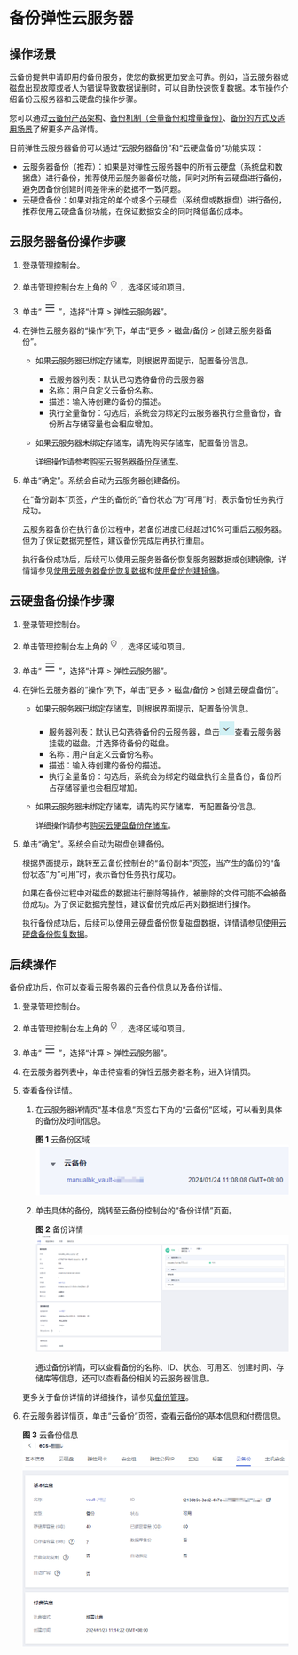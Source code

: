# 备份弹性云服务器<a name="ecs_03_1502"></a>

## 操作场景<a name="section1650061192010"></a>

云备份提供申请即用的备份服务，使您的数据更加安全可靠。例如，当云服务器或磁盘出现故障或者人为错误导致数据误删时，可以自助快速恢复数据。本节操作介绍备份云服务器和云硬盘的操作步骤。

您可以通过[云备份产品架构](云备份概述.md#section10399144613501)、[备份机制（全量备份和增量备份）](云备份概述.md#section696712594578)、[备份的方式及适用场景](云备份概述.md#section533362013)了解更多产品详情。

目前弹性云服务器备份可以通过“云服务器备份”和“云硬盘备份”功能实现：

-   云服务器备份（推荐）：如果是对弹性云服务器中的所有云硬盘（系统盘和数据盘）进行备份，推荐使用云服务器备份功能，同时对所有云硬盘进行备份，避免因备份创建时间差带来的数据不一致问题。
-   云硬盘备份：如果对指定的单个或多个云硬盘（系统盘或数据盘）进行备份，推荐使用云硬盘备份功能，在保证数据安全的同时降低备份成本。

## 云服务器备份操作步骤<a name="section1685231310443"></a>

1.  登录管理控制台。
2.  单击管理控制台左上角的![](figures/icon-region.png)，选择区域和项目。
3.  单击“![](figures/service-list.jpg)”，选择“计算 \> 弹性云服务器”。
4.  在弹性云服务器的“操作”列下，单击“更多 \> 磁盘/备份 \> 创建云服务器备份”。
    -   如果云服务器已绑定存储库，则根据界面提示，配置备份信息。
        -   云服务器列表：默认已勾选待备份的云服务器
        -   名称：用户自定义云备份名称。
        -   描述：输入待创建的备份的描述。
        -   执行全量备份：勾选后，系统会为绑定的云服务器执行全量备份，备份所占存储容量也会相应增加。

    -   如果云服务器未绑定存储库，请先购买存储库，配置备份信息。

        详细操作请参考[购买云服务器备份存储库](https://support.huaweicloud.com/qs-cbr/cbr_02_0003.html)。

5.  单击“确定”。系统会自动为云服务器创建备份。

    在“备份副本”页签，产生的备份的“备份状态”为“可用”时，表示备份任务执行成功。

    云服务器备份在执行备份过程中，若备份进度已经超过10%可重启云服务器。但为了保证数据完整性，建议备份完成后再执行重启。

    执行备份成功后，后续可以使用云服务器备份恢复服务器数据或创建镜像，详情请参见[使用云服务器备份恢复数据](https://support.huaweicloud.com/usermanual-cbr/cbr_03_0032.html)和[使用备份创建镜像](https://support.huaweicloud.com/usermanual-cbr/cbr_03_0016.html)。

## 云硬盘备份操作步骤<a name="section7890518132019"></a>

1.  登录管理控制台。
2.  单击管理控制台左上角的![](figures/icon-region.png)，选择区域和项目。
3.  单击“![](figures/service-list.jpg)”，选择“计算 \> 弹性云服务器”。
4.  在弹性云服务器的“操作”列下，单击“更多 \> 磁盘/备份 \> 创建云硬盘备份”。
    -   如果云服务器已绑定存储库，则根据界面提示，配置备份信息。
        -   服务器列表：默认已勾选待备份的云服务器，单击![](figures/zh-cn_image_0000001128656892.png)查看云服务器挂载的磁盘。并选择待备份的磁盘。
        -   名称：用户自定义云备份名称。
        -   描述：输入待创建的备份的描述。
        -   执行全量备份：勾选后，系统会为绑定的磁盘执行全量备份，备份所占存储容量也会相应增加。

    -   如果云服务器未绑定存储库，请先购买存储库，再配置备份信息。

        详细操作请参考[购买云硬盘备份存储库](https://support.huaweicloud.com/qs-cbr/cbr_02_0004.html)。

5.  单击“确定”。系统会自动为磁盘创建备份。

    根据界面提示，跳转至云备份控制台的“备份副本”页签，当产生的备份的“备份状态”为“可用”时，表示备份任务执行成功。

    如果在备份过程中对磁盘的数据进行删除等操作，被删除的文件可能不会被备份成功。为了保证数据完整性，建议备份完成后再对数据进行操作。

    执行备份成功后，后续可以使用云硬盘备份恢复磁盘数据，详情请参见[使用云硬盘备份恢复数据](https://support.huaweicloud.com/usermanual-cbr/cbr_03_0033.html)。

## 后续操作<a name="section1198214235265"></a>

备份成功后，你可以查看云服务器的云备份信息以及备份详情。

1.  登录管理控制台。
2.  单击管理控制台左上角的![](figures/icon-region.png)，选择区域和项目。
3.  单击“![](figures/service-list-21.jpg)”，选择“计算 \> 弹性云服务器”。
4.  在云服务器列表中，单击待查看的弹性云服务器名称，进入详情页。
5.  查看备份详情。

    1.  在云服务器详情页“基本信息”页签右下角的“云备份”区域，可以看到具体的备份及时间信息。

        **图 1**  云备份区域<a name="fig185521541143812"></a>  
        ![](figures/云备份区域.png "云备份区域")

    2.  单击具体的备份，跳转至云备份控制台的“备份详情”页面。

        **图 2**  备份详情<a name="fig10728105494310"></a>  
        ![](figures/备份详情.png "备份详情")

        通过备份详情，可以查看备份的名称、ID、状态、可用区、创建时间、存储库等信息，还可以查看备份相关的云服务器信息。

    更多关于备份详情的详细操作，请参见[备份管理](https://support.huaweicloud.com/usermanual-cbr/cbr_03_0013.html)。

6.  在云服务器详情页，单击“云备份”页签，查看云备份的基本信息和付费信息。

    **图 3**  云备份信息<a name="fig56111424183714"></a>  
    ![](figures/云备份信息.png "云备份信息")

